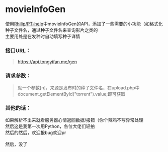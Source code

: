 # movieInfoGen
使用[Rhilip/PT-help](https://github.com/Rhilip/PT-help)中movieInfoGen的API，添加了一些需要的小功能（如格式化种子文件名，通过种子文件名来查询影片之类的<br>
主要用处是在发种时自动填写种子详情<br>

### 接口URL： 
> https://api.tongyifan.me/gen<br>

### 请求参数：
> 就一个参数[n]，来源是发布时的种子文件名，在upload.php中document.getElementById("torrent").value;即可获取<br>

### 其他的话：
如果解析不出来就看服务器心情返回数据/报错（你个辣鸡不写异常处理<br>
然后这是我第一次用Python，各位大佬们轻拍<br>
然后的然后，欢迎报bug欢迎pr<br>
<br>
然后，没了
